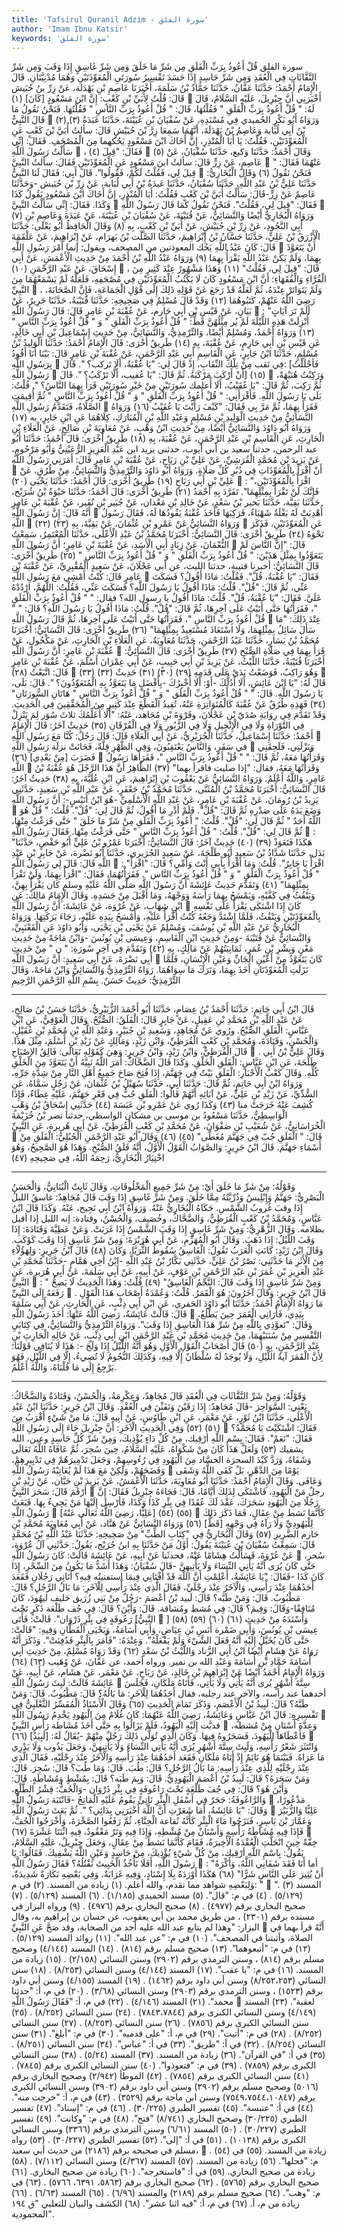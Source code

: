 ```yaml
---
title: 'Tafsirul Quranil Adzim - سورة الفلق'
author: 'Imam Ibnu Katsir'
keywords: 'سورة الفلق'
---
```


سورة الفلق
قُلْ أَعُوذُ بِرَبِّ الْفَلَقِ
مِن شَرِّ مَا خَلَقَ
وَمِن شَرِّ غَاسِقٍ إِذَا وَقَبَ
وَمِن شَرِّ النَّفَّاثَاتِ فِي الْعُقَدِ
وَمِن شَرِّ حَاسِدٍ إِذَا حَسَدَ
تَفْسِيرُ سُورَتَيِ الْمُعَوِّذَتَيْنِ
وَهُمَا مُدْنِيَّتَانِ.
قَالَ الْإِمَامُ أَحْمَدُ: حَدَّثَنَا عَفَّانُ، حَدَّثَنَا حَمَّادُ بْنُ سَلَمَةَ، أَخْبَرَنَا عَاصِمِ بْنِ بَهْدَلة، عَنْ زِرِّ بنُ حُبَيش قَالَ: قُلْتُ لِأُبَيِّ بْنِ كَعْبٍ: إِنَّ ابْنَ مَسْعُودٍ [كَانَ]
(١)

أَخْبَرَنِي أَنَّ جِبْرِيلَ، عَلَيْهِ السَّلَامُ، قَالَ لَهُ: " قُلْ أَعُوذُ بِرَبِّ الْفَلَقِ " فَقُلْتُهَا، قَالَ: " قُلْ أَعُوذُ بِرَبِّ النَّاسِ " فَقُلْتُهَا. فَنَحْنُ نَقُولُ مَا قَالَ النَّبِيُّ

(٢)
(٣)
وَرَوَاهُ أَبُو بَكْرٍ الحُميدي فِي مُسْنَدِهِ، عَنْ سُفْيَانَ بْنِ عُيَيْنَةَ، حَدَّثَنَا عَبَدَةُ بْنُ أَبِي لُبَابة وَعَاصِمُ بْنُ بَهْدَلَةَ، أَنَّهُمَا سَمِعَا زِرَّ بْنَ حُبَيْشٍ قَالَ: سألتُ أُبَيَّ بْنَ كَعْبٍ عَنِ الْمُعَوِّذَتَيْنِ، فَقُلْتُ: يَا أَبَا الْمُنْذِرِ، إِنَّ أَخَاكَ ابْنَ مَسْعُودٍ يَحُكهما مِنَ الْمُصْحَفِ. فَقَالَ: إِنِّي سَأَلْتُ رَسُولَ اللَّهِ

، فَقَالَ: "قِيلَ
(٤)

(٥)
وَقَالَ أَحْمَدُ: حَدَّثَنَا وَكيع، حَدَّثَنَا سُفْيَانُ، عَنْ عَاصِمٍ، عَنْ زِرٍّ قَالَ: سألتُ ابنَ مَسْعُودٍ عَنِ الْمُعَوِّذَتَيْنِ فَقَالَ: سألتُ النَّبِيَّ

عَنْهُمَا فَقَالَ: " قِيلَ لِي، فَقُلْتُ لَكُمْ، فَقُولُوا". قَالَ أَبِي: فَقَالَ لَنَا النَّبِيُّ

فَنَحْنُ نَقُولُ
(٦)
وَقَالَ الْبُخَارِيُّ: حَدَّثَنَا عَلِيُّ بْنُ عَبْدِ اللَّهِ، حَدَّثَنَا سُفْيَانُ، حَدَّثَنَا عَبدَةُ بْنُ أَبِي لُبَابة، عَنْ زِرِّ بْنِ حُبَيش -وَحَدَّثَنَا عَاصِمٌ عَنْ زِرٍّ-قَالَ: سَأَلْتُ أُبَيَّ بْنَ كَعْبٍ فَقُلْتُ: أَبَا الْمُنْذِرِ، إِنَّ أَخَاكَ ابْنَ مَسْعُودٍ يَقُولُ كَذَا وَكَذَا. فَقَالَ: إِنِّي سَأَلْتُ النَّبِيَّ

فَقَالَ: "قِيلَ لِي، فَقُلْتُ". فَنَحْنُ نَقُولُ كَمَا قَالَ رَسُولُ اللَّهِ

(٧)
وَرَوَاهُ الْبُخَارِيُّ أَيْضًا وَالنَّسَائِيُّ، عَنْ قُتَيْبَةَ، عَنْ سُفْيَانَ بْنِ عُيَيْنَةَ، عَنْ عَبَدَةَ وَعَاصِمِ بْنِ أَبِي النَّجُودِ، عَنْ زِرِّ بْنِ حُبَيْشٍ، عَنْ أُبَيِّ بْنِ كَعْبٍ، بِهِ
(٨)
وَقَالَ الْحَافِظُ أَبُو يَعْلَى: حَدَّثَنَا الْأَزْرَقُ بْنُ عَلِيٍّ، حَدَّثَنَا حَسَّانُ بْنُ إِبْرَاهِيمَ، حَدَّثَنَا الصَّلْت بْنُ بَهرَام، عَنْ إِبْرَاهِيمَ، عَنْ عَلْقَمَةَ قَالَ: كَانَ عَبْدُ اللَّهِ يَحُك المعوذتين من المصحف، ويقول: إنما أَمْرَ رَسُولِ اللَّهِ

أَنْ يَتَعَوَّذَ بِهِمَا، وَلَمْ يَكُنْ عَبْدُ اللَّهِ يَقْرَأُ بِهِمَا
(٩)
وَرَوَاهُ عَبْدُ اللَّهِ بْنُ أَحْمَدَ مِنْ حَدِيثِ الْأَعْمَشِ، عَنْ أَبِي إِسْحَاقَ، عَنْ عَبْدِ الرَّحْمَنِ
(١٠)

، قَالَ: "قِيلَ لِي، فَقُلْتُ"
(١١)
وَهَذَا مَشْهُورٌ عِنْدَ كَثِيرٍ مِنَ الْقُرَّاءِ وَالْفُقَهَاءِ: أَنَّ ابْنَ مَسْعُودٍ كَانَ لَا يَكْتُبُ الْمُعَوِّذَتَيْنِ فِي مُصْحَفِهِ، فَلَعَلَّهُ لَمْ يَسْمَعْهُمَا مِنَ النَّبِيِّ

، وَلَمْ يَتَوَاتَرْ عِنْدَهُ، ثُمَّ لَعَلَّهُ قَدْ رَجَعَ عَنْ قَوْلِهِ ذَلِكَ إِلَى قَوْلِ الْجَمَاعَةِ، فَإِنَّ الصَّحَابَةَ، رَضِيَ اللَّهُ عَنْهُمْ، كَتَبُوهُمَا
(١٢)
وَقَدْ قَالَ مُسْلِمٌ فِي صَحِيحِهِ: حَدَّثَنَا قُتَيْبَةُ، حَدَّثَنَا جَرِيرٌ، عَنْ بَيَانٍ، عَنْ قَيْسِ بْنِ أَبِي حَازم، عَنْ عُقْبَةَ بْنِ عَامِرٍ قَالَ: قَالَ رَسُولُ اللَّهِ

: "أَلَمْ تَرَ آيَاتٍ أُنْزِلَتْ هَذِهِ اللَّيْلَةَ لَمْ يُر مِثْلُهُنَّ قَطُّ: " قُلْ أَعُوذُ بِرَبِّ الْفَلَقِ " وَ " قُلْ أَعُوذُ بِرَبِّ النَّاسِ "
(١٣)
وَرَوَاهُ أَحْمَدُ، وَمُسْلِمٌ أَيْضًا، وَالتِّرْمِذِيُّ، وَالنَّسَائِيُّ، مِنْ حَدِيثِ إِسْمَاعِيلَ بْنِ أَبِي خَالِدٍ، عَنِ قَيْسِ بْنِ أَبِي حَازِمٍ، عَنْ عُقْبَةَ، بِهِ
(١٤)
طَرِيقٌ أُخْرَى: قَالَ الْإِمَامُ أَحْمَدُ: حَدَّثَنَا الْوَلِيدُ بْنُ مُسْلِمٍ، حَدَّثَنَا ابْنُ جَابِرٍ، عَنِ الْقَاسِمِ أَبِي عَبْدِ الرَّحْمَنِ، عَنْ عُقْبَةَ بْنِ عَامِرٍ قَالَ: بَيْنَا أَنَا أَقُودُ بِرَسُولِ اللَّهِ

فِي نَقب مِنْ تِلْكَ النِّقَابِ، إِذْ قَالَ لِي: "يَا عُقْبَةُ، أَلَا تَركب؟ ". قَالَ: [فَأجْلَلْتُ رَسُولَ اللَّهِ

أَنْ أَرْكَبَ مَرْكَبَهُ. ثُمَّ قَالَ: "يَا عُقيب، أَلَّا تَرْكَبُ؟ ". قَالَ]
(١٥)

وَرَكِبْتُ هُنَيْهَةً، ثُمَّ رَكِبَ، ثُمَّ قَالَ: "يَا عُقَيْبُ، أَلَا أُعلمك سُورَتَيْنِ مِنْ خَيْرِ سُورَتَيْنِ قَرَأَ بِهِمَا النَّاسُ؟ ". قُلْتُ: بَلَى يَا رَسُولَ اللَّهِ. فَأَقْرَأَنِي: " قُلْ أَعُوذُ بِرَبِّ الْفَلَقِ " وَ " قُلْ أَعُوذُ بِرَبِّ النَّاسِ " ثُمَّ أُقِيمَتِ الصَّلَاةُ، فَتَقَدَّمُ رَسُولِ اللَّهِ

فَقَرَأَ بِهِمَا، ثُمَّ مَرَّ بِي فَقَالَ: "كَيْفَ رَأَيْتَ يَا عُقَيْبُ
(١٦)
وَرَوَاهُ النَّسَائِيُّ مِنْ حَدِيثِ الْوَلِيدِ بْنِ مُسْلِمٍ وَعَبْدِ اللَّهِ بْنِ الْمُبَارَكِ، كِلَاهُمَا عَنِ ابْنِ جَابِرٍ، به
(١٧)
وَرَوَاهُ أَبُو دَاوُدَ وَالنَّسَائِيُّ أَيْضًا، مِنْ حَدِيثِ ابْنُ وَهْبٍ، عَنْ مُعَاوِيَةَ بْنِ صَالِحٍ، عَنْ الْعَلَاءِ بْنِ الْحَارِثِ، عَنِ الْقَاسِمِ بْنِ عَبْدِ الرَّحْمَنِ، عَنْ عُقْبَةَ، بِهِ
(١٨)
طَرِيقٌ أُخْرَى: قَالَ أَحْمَدُ: حَدَّثَنَا أَبُو عبد الرحمن، حدثنا سعيد بن أبي أيوب، حدثني يزيد ابن عَبْدِ الْعَزِيزِ الرُّعَيْنِيُّ وَأَبُو مَرْحُومٍ، عَنْ يَزِيدَ بْنِ مُحَمَّدٍ الْقُرَشِيِّ، عَنْ عَلِيِّ بْنِ رَبَاحٍ، عَنْ عُقْبَةَ بْنِ عَامِرٍ قَالَ: أَمَرَنِي رَسُولُ اللَّهِ

أَنْ أَقْرَأَ بِالْمُعَوِّذَاتِ فِي دُبُرِ كُلِّ صَلَاةٍ.
وَرَوَاهُ أَبُو دَاوُدَ وَالتِّرْمِذِيُّ وَالنَّسَائِيُّ، مِنْ طُرُقٍ، عَنْ عَلِيِّ بْنِ أَبِي رَبَاحٍ
(١٩)
طَرِيقٌ أُخْرَى: قَالَ أَحْمَدُ: حَدَّثَنَا يَحْيَى
(٢٠)

: "اقْرَأْ بِالْمُعَوِّذَتَيْنِ، فَإِنَّكَ لَنْ تَقْرَأَ بِمِثْلِهِمَا". تَفَرَّدَ بِهِ أَحْمَدُ
(٢١)
طَرِيقٌ أُخْرَى: قَالَ أَحْمَدُ: حَدَّثَنَا حَيْوَةُ بْنُ شُرَيْح، حَدَّثَنَا بَقِيَّة، حَدَّثَنَا بَحير بْنُ سَعْدٍ، عَنْ خَالِدِ بْنِ مَعْدان، عَنْ جُبَير بْنِ نُفَير، عَنْ عُقْبَةَ بْنِ عَامِرٍ أَنَّهُ قَالَ: إِنَّ رَسُولَ اللَّهِ

أُهْدِيَتْ لَهُ بَغْلَةٌ شَهْبَاءُ، فَرَكِبَهَا فَأَخَذَ عُقْبَةُ يَقُودُهَا لَهُ، فَقَالَ رَسُولُ اللَّهِ

(٢٢)
وَرَوَاهُ النَّسَائِيُّ عَنْ عَمْرِو بْنِ عُثْمَانَ، عَنْ بَقِيَّةَ، بِهِ
(٢٣)

عَنِ الْمُعَوِّذَتَيْنِ، فَذَكَرَ نَحْوَهُ
(٢٤)
طَرِيقٌ أُخْرَى: قَالَ النَّسَائِيُّ: أَخْبَرَنَا مُحَمَّدُ بْنُ عَبْدِ الْأَعْلَى، حَدَّثَنَا الْمُعْتَمِرُ، سَمِعْتُ النُّعْمَانَ، عَنْ زِيَادٍ أَبِي الْأَسَدِ، عَنْ عُقْبَةَ بْنِ عَامِرٍ؛ أَنَّ رَسُولَ اللَّهِ

قَالَ: "إِنَّ النَّاسَ لَمْ يَتَعَوَّذُوا بِمِثْلِ هَذَيْنَ: " قُلْ أَعُوذُ بِرَبِّ الْفَلَقِ " وَ " قُلْ أَعُوذُ بِرَبِّ النَّاسِ "
(٢٥)
طَرِيقٌ أُخْرَى: قَالَ النَّسَائِيُّ: أخبرنا قتيبة، حدثنا الليث، عن أبي عَجْلَانَ، عَنْ سَعِيدٍ الْمُقْبِرِيِّ، عَنْ عُقْبَةَ بْنِ عَامِرٍ قَالَ: كُنْتُ أَمْشِي مَعَ رَسُولِ اللَّهِ

فَقَالَ: "يَا عُقْبَةُ، قُلْ". فَقُلْتُ: مَاذَا أَقُولُ؟ فَسَكَتَ عَنِّي، ثُمَّ قَالَ: "قُلْ". قُلْتُ: مَاذَا أَقُولُ يَا رَسُولَ اللَّهِ؟ فَسَكَتَ عَنِّي، فَقُلْتُ: اللَّهُمَّ، ارْدُدْهُ عَلَيَّ. فَقَالَ: "يَا عُقْبَةُ، قُلْ". قُلْتُ: مَاذَا أَقُولُ يا رسول الله؟ فقال: " " قُلْ أَعُوذُ بِرَبِّ الْفَلَقِ "، فَقَرَأْتُهَا حَتَّى أَتَيْتُ عَلَى آخِرِهَا، ثُمَّ قَالَ: "قُلْ". قُلْتُ: مَاذَا أَقُولُ يَا رَسُولَ اللَّهِ؟ قَالَ: " " قُلْ أَعُوذُ بِرَبِّ النَّاسِ "، فَقَرَأْتُهَا حَتَّى أَتَيْتُ عَلَى آخِرِهَا، ثُمَّ قَالَ رَسُولُ اللَّهِ

عِنْدَ ذَلِكَ: "مَا سَأَلَ سَائِلٌ بِمِثْلِهِمَا، وَلَا اسْتَعَاذَ مُسْتَعِيذٌ بِمِثْلِهِمَا"
(٢٦)
طَرِيقٌ أُخْرَى: قَالَ النَّسَائِيُّ: أَخْبَرَنَا مُحَمَّدُ بْنُ يَسَارٍ، حَدَّثَنَا عَبْدُ الرَّحْمَنِ، حَدَّثَنَا مُعَاوِيَةُ، عَنِ الْعَلَاءِ بْنِ الْحَارِثِ، عَنْ مَكْحُولٍ، عَنْ عُقْبَةَ بْنِ عَامِرٍ: أَنَّ رَسُولَ اللَّهِ

قَرَأَ بِهِمَا فِي صَلَاةِ الصُّبْحِ
(٢٧)
طَرِيقٌ أُخْرَى: قَالَ النَّسَائِيُّ: أَخْبَرَنَا قُتَيْبَةُ، حَدَّثَنَا اللَّيْثُ، عَنْ يَزِيدَ بْنِ أَبِي حَبِيبٍ، عَنْ أَبِي عِمْرَانَ أَسْلَمَ، عَنْ عُقْبَةَ بْنِ عَامِرٍ قَالَ: اتَّبَعْتُ
(٢٨)

وَهُوَ رَاكِبٌ، فَوَضَعْتُ يَدَيْ عَلَى قَدَمِهِ
(٢٩)
(٣٠)
(٣١)
حَدِيثٌ
(٣٢)
(٣٣)

قَالَ لَهُ: "يَا ابْنَ عَائِشٍ، أَلَا أَدُلُّكَ -أَوْ: أَلَا أُخْبِرُكَ -بِأَفْضَلِ مَا يَتَعَوَّذُ بِهِ الْمُتَعَوِّذُونَ؟ ". قَالَ: بَلَى، يَا رَسُولَ اللَّهِ. قَالَ: " " قُلْ أَعُوذُ بِرَبِّ الْفَلَق " وَ " قُلْ أَعُوذُ بِرَبِّ النَّاسِ " هَاتَانِ السُّورَتَانِ"
(٣٤)
فَهَذِهِ طُرُقٌ عَنْ عُقْبَةَ كَالْمُتَوَاتِرَةِ عَنْهُ، تُفِيدُ الْقَطْعَ عِنْدَ كَثِيرٍ مِنَ الْمُحَقِّقِينَ فِي الْحَدِيثِ.
وَقَدْ تَقَدَّمَ فِي رِوَايَةِ صُدَيّ بْنِ عَجْلَانَ، وفَرْوَةَ بْنِ مُجَاهد، عَنْهُ: "أَلَا أُعَلِّمُكَ ثلاثَ سُوَر لِمَ يَنْزِلْ فِي التَّوْرَاةِ وَلَا فِي الْإِنْجِيلِ وَلَا فِي الزَّبُورِ وَلَا فِي الْفُرْقَانِ
(٣٥)
حَدِيثٌ آخَرُ: قَالَ الْإِمَامُ أَحْمَدُ: حَدَّثَنَا إِسْمَاعِيلُ، حَدَّثَنَا الْجُرَيْرِيُّ، عَنْ أَبِي الْعَلَاءِ قَالَ: قَالَ رَجُلٌ: كُنَّا مَعَ رَسُولِ اللَّهِ

في سَفَرٍ، وَالنَّاسُ يَعْتَقِبُونَ، وَفِي الظَّهْرِ قِلَّةٌ، فَحَانَتْ نزلَة رَسُولِ اللَّهِ

وَنَزْلَتِي، فَلَحِقَنِي فَضَرَبَ [مِنْ بَعْدِي]
(٣٦)

وَقَرَأْتُهَا مَعَهُ، ثُمَّ قَالَ: " " قُلْ أَعُوذُ بِرَبِّ النَّاسِ "، فَقَرَأَهَا رَسُولُ اللَّهِ

وَقَرَأْتُهَا مَعَهُ، فقال: "إذا صليت فاقرأ بهما"
(٣٧)
الظَّاهِرُ أَنَّ هَذَا الرَّجُلَ هُوَ عُقْبَةُ بْنُ عَامِرٍ، وَاللَّهُ أَعْلَمُ.
وَرَوَاهُ النَّسَائِيُّ عَنْ يَعْقُوبَ بْنِ إِبْرَاهِيمَ، عَنِ ابْنِ عُلَيَّةَ، بِهِ
(٣٨)
حَدِيثٌ آخَرُ: قَالَ النَّسَائِيُّ: أَخْبَرَنَا مُحَمَّدُ بْنُ الْمُثَنَّى، حَدَّثَنَا مُحَمَّدُ بْنُ جَعْفَرٍ، عَنْ عَبْدِ اللَّهِ بْنِ سَعِيدٍ، حَدَّثَنِي يَزِيدُ بْنُ رُومَانَ، عَنْ عُقْبَةَ بْنِ عَامِرٍ، عَنْ عَبْدِ اللَّهِ الْأَسْلَمِيِّ -هُوَ ابْنُ أُنَيْسٍ-: أَنَّ رَسُولَ اللَّهِ

وَضَعَ يَدَهُ عَلَى صَدْرِهِ ثُمَّ قَالَ: "قُلْ". فَلَمْ أَدْرِ مَا أَقُولُ، ثُمَّ قَالَ لِي: "قُلْ". قُلْتُ: " قُلْ هُوَ اللَّهُ أَحَدٌ " ثُمَّ قَالَ لِي: "قُلْ". قُلْتُ: " أَعُوذُ بِرَبِّ الْفَلَقِ مِنْ شَرِّ مَا خَلَقَ " حَتَّى فَرَغْتُ مِنْهَا، ثُمَّ قَالَ لِي: "قُلْ". قُلْتُ: " قُلْ أَعُوذُ بِرَبِّ النَّاسِ " حَتَّى فَرَغْتُ مِنْهَا. فَقَالَ رَسُولُ اللَّهِ

: "هَكَذَا فَتَعَوَذْ
(٣٩)
(٤٠)
حَدِيثٌ آخَرُ: قَالَ النَّسَائِيُّ: أَخْبَرَنَا عَمْرُو بْنُ عَلِيٍّ أَبُو حَفْصٍ، حَدَّثَنَا بَدَل، حَدَّثَنَا شَدَّادُ بْنُ سَعِيدٍ أَبُو طَلْحَةَ، عَنْ سَعِيدٍ الجُرَيري، حَدَّثَنَا أَبُو نَضْرة، عَنْ جَابِرِ بْنِ عَبْدِ اللَّهِ قَالَ: قَالَ لِي رَسُولُ اللَّهِ

: "اقْرَأْ يَا جَابِرُ". قُلْتُ: وَمَا أَقْرَأُ بِأَبِي أَنْتَ وَأُمِّي؟ قَالَ: "اقْرَأْ " قُلْ أَعُوذُ بِرَبِّ الْفَلَقِ " وَ " قُلْ أَعُوذُ بِرَبِّ النَّاس ". فَقَرَأْتُهُمَا، فَقَالَ: "اقْرَأْ بِهِمَا، وَلَنْ تَقْرَأَ بِمِثْلِهِمَا"
(٤١)
وَتَقَدَّمَ حَدِيثُ عَائِشَةَ أَنَّ رَسُولَ اللَّهِ صَلَّى اللَّهُ عَلَيْهِ وسلم كان يَقْرَأُ بِهِنَّ، وَيَنْفُثُ فِي كَفَّيْهِ، وَيَمْسَحُ بِهِمَا رَأْسَهُ وَوَجْهَهُ، وَمَا أَقْبَلَ مِنْ جَسَدِهِ.
وَقَالَ الْإِمَامُ مَالِكٌ: عَنِ ابْنِ شِهَابٍ، عَنْ عُرْوَة، عَنْ عَائِشَةَ: أَنَّ رَسُولَ اللَّهِ

كَانَ إِذَا اشْتَكَى يَقْرَأُ عَلَى نَفْسِهِ بِالْمُعَوِّذَتَيْنِ وَيَنْفُثُ، فَلَمَّا اشْتَدَّ وَجَعُهُ كُنْتُ أَقْرَأُ عَلَيْهِ، وَأَمْسَحُ بِيَدِهِ عَلَيْهِ، رَجَاءَ بَرَكَتِهَا.
وَرَوَاهُ الْبُخَارِيُّ عَنْ عَبْدِ اللَّهِ بْنِ يُوسُفَ، وَمُسْلِمٌ عَنْ يَحْيَى بْنِ يَحْيَى، وَأَبُو دَاوُدَ عَنِ الْقَعْنَبِيِّ، وَالنَّسَائِيُّ عَنْ قُتَيْبَةَ -وَمِنْ حَدِيثِ ابْنِ الْقَاسِمِ، وَعِيسَى بْنِ يُونُسَ -وَابْنُ مَاجَهْ مِنْ حَدِيثِ مَعْنٍ وَبِشْرِ بْنِ عُمَر، ثَمَانِيَتُهُمْ عَنْ مَالِكٍ، بِهِ
(٤٢)
وَتَقَدَّمَ فِي آخِرِ سُورَةِ: " ن " مِنْ حَدِيثِ أَبِي نَضْرَةَ، عَنْ أَبِي سَعِيدٍ: أَنَّ رَسُولَ اللَّهِ

كَانَ يَتَعَوَّذُ مِنْ أَعْيُنِ الْجَانِّ وَعَيْنِ الْإِنْسَانِ، فَلَمَّا نَزَلَتِ الْمُعَوِّذَتَانِ أَخَذَ بِهِمَا، وَتَرَكَ مَا سِوَاهُمَا. رَوَاهُ التِّرْمِذِيُّ وَالنَّسَائِيُّ وَابْنُ مَاجَهْ، وَقَالَ التِّرْمِذِيُّ: حَدِيثٌ حَسَنٌ.
بِسْمِ اللَّهِ الرَّحْمَنِ الرَّحِيمِ
* * *
قَالَ ابْنُ أَبِي حَاتِمٍ: حَدَّثَنَا أَحْمَدُ بْنُ عِصَامٍ، حَدَّثَنَا أَبُو أَحْمَدَ الزُّبَيْرِيُّ، حَدَّثَنَا حَسَنُ بْنُ صَالِحٍ، عَنْ عَبْدِ اللَّهِ بْنِ مُحَمَّدِ بْنِ عَقِيلٍ، عَنْ جَابِرٍ قَالَ: الْفَلَقُ: الصُّبْحُ.
وَقَالَ الْعَوْفِيُّ، عَنِ ابْنِ عَبَّاسٍ:
الْفَلَقِ
الصُّبْحُ. ورُوي عَنْ مُجَاهِدٍ، وَسَعِيدِ بْنِ جُبَيْرٍ، وَعَبْدِ اللَّهِ بْنِ مُحَمَّدِ بْنِ عُقَيْلٍ، وَالْحُسْنِ، وَقَتَادَةَ، وَمُحَمَّدِ بْنِ كَعْبٍ الْقُرَظِيِّ، وَابْنِ زَيْدٍ، وَمَالِكٍ عَنْ زَيْدِ بْنِ أَسْلَمَ، مِثْلَ هَذَا.
قَالَ الْقُرَظِيُّ، وَابْنُ زَيْدٍ، وَابْنُ جَرِيرٍ: وَهِيَ كَقَوْلِهِ تَعَالَى:
فَالِقُ الإصْبَاحِ

.
وَقَالَ عَلِيُّ بْنُ أَبِي طَلْحَةَ، عَنِ ابْنِ عَبَّاسٍ:
الْفَلَقِ
الْخَلْقِ. وَكَذَا قَالَ الضَّحَّاكُ: أَمَرَ اللَّهُ نَبِيَّهُ أَنْ يَتَعَوَّذَ مِنَ الْخَلْقِ كُلِّهِ.
وَقَالَ كَعْبُ الْأَحْبَارِ:
الْفَلَقِ
بَيْتٌ فِي جَهَنَّمَ، إِذَا فُتِحَ صَاحَ جَمِيعُ أَهْلِ النَّارِ مِنْ شِدَّةِ حَرِّهِ، وَرَوَاهُ ابْنُ أَبِي حَاتِمٍ، ثُمَّ قَالَ:
حَدَّثَنَا أَبِي، حَدَّثَنَا سُهَيْلُ بْنُ عُثْمَانَ، عَنْ رَجُلٍ سَمَّاهُ، عَنِ السُّدِّيِّ، عَنْ زَيْدِ بْنِ عَلِيٍّ، عَنْ آبَائِهِ أَنَّهُمْ قَالُوا:
الْفَلَقِ
جُبٌّ فِي قَعْرِ جَهَنَّمَ، عَلَيْهِ غِطَاءٌ، فَإِذَا كُشِفَ عَنْهُ خَرَجَتْ منا
(٤٣)
وَكَذَا رُوي عَنْ عَمْرِو بْنِ عَبَسَةَ
(٤٤)
حَدَّثَنِي إِسْحَاقُ بْنُ وَهْبٍ الْوَاسِطِيُّ، حَدَّثَنَا مَسْعُودُ بن موسى بن مشكان الواسطي، حدثنا نصر بْنُ خُزَيْمَةَ الْخُرَاسَانِيُّ، عَنْ شُعَيْبِ بْنِ صَفْوَانَ، عَنْ مُحَمَّدِ بْنِ كَعْبٍ الْقُرَظِيِّ، عَنْ أَبِي هُريرة، عَنِ النَّبِيِّ

قَالَ: "
الْفَلَقِ
جُبّ فِي جَهَنَّمَ مُغَطَّى"
(٤٥)
(٤٦)
وَقَالَ أَبُو عَبْدِ الرَّحْمَنِ الْحُبُلِيُّ:
الْفَلَقِ
مِنْ أَسْمَاءِ جَهَنَّمَ.
قَالَ ابْنُ جَرِيرٍ: وَالصَّوَابُ الْقَوْلُ الْأَوَّلُ، أَنَّهُ فَلَقُ الصُّبْحِ. وَهَذَا هُوَ الصَّحِيحُ، وَهُوَ اخْتِيَارُ الْبُخَارِيُّ، رَحِمَهُ اللَّهُ، فِي صَحِيحِهِ
(٤٧)
* * *
وَقَوْلُهُ:
مِنْ شَرِّ مَا خَلَقَ
أَيْ: مِنْ شَرِّ جَمِيعِ الْمَخْلُوقَاتِ. وَقَالَ ثَابِتٌ الْبُنَانِيُّ، وَالْحَسَنُ الْبَصْرِيُّ: جَهَنَّمُ وَإِبْلِيسُ وَذُرِّيَّتُهُ مِمَّا خَلَقَ.
وَمِنْ شَرِّ غَاسِقٍ إِذَا وَقَبَ
قَالَ مُجَاهِدٌ: غاسقُ الليلُ إِذَا وقبَ غُروبُ الشَّمْسِ. حَكَاهُ الْبُخَارِيُّ عَنْهُ. وَرَوَاهُ ابْنُ أَبِي نَجِيح، عَنْهُ. وَكَذَا قَالَ ابْنُ عَبَّاسٍ، وَمُحَمَّدُ بْنُ كَعْبٍ الْقُرَظِيُّ، وَالضَّحَّاكُ، وخُصَيف، وَالْحُسْنُ، وقتادة: إنه الليل إذا أقبل بظلامه.
وَقَالَ الزُّهْرِيُّ:
وَمِنْ شَرِّ غَاسِقٍ إِذَا وَقَبَ
الشَّمْسُ إِذَا غَرَبَتْ. وَعَنْ عَطِيَّةَ وَقَتَادَةَ: إِذَا وَقَبَ اللَّيْلُ: إِذَا ذَهَبَ. وَقَالَ أَبُو الْمُهَزِّمِ، عَنْ أَبِي هُرَيْرَةَ:
وَمِنْ شَرِّ غَاسِقٍ إِذَا وَقَبَ
كَوْكَبٍ. وَقَالَ ابْنُ زَيْدٍ: كَانَتِ الْعَرَبُ تَقُولُ: الْغَاسِقُ سُقُوطُ الثُّرَيَّا، وَكَانَ
(٤٨)
قَالَ ابْنُ جَرِيرٍ: وَلِهَؤُلَاءِ مِنَ الْأَثَرِ مَا حَدَّثَنِي: نَصْرُ بْنُ عَلِيٍّ، حَدَّثَنِي بَكَّارُ بْنُ عَبْدِ اللَّهِ -ابْنُ أَخِي هَمَّامٍ -حَدَّثَنَا مُحَمَّدِ بْنِ عَبْدِ الْعَزِيزِ بْنِ عُمَرَ بْنِ عَبْدِ الرَّحْمَنِ بْنِ عَوْفٍ، عَنْ أَبِيهِ، عَنْ أَبِي سَلَمَةَ، عَنْ أَبِي هُرَيرة، عَنِ النَّبِيِّ

: "
وَمِنْ شَرِّ غَاسِقٍ إِذَا وَقَبَ
قَالَ: النَّجْمُ الْغَاسِقُ"
(٤٩)
قُلْتُ: وَهَذَا الْحَدِيثُ لَا يَصِحُّ رَفَعَهُ إِلَى النَّبِيِّ

.
قَالَ ابْنُ جَرِيرٍ: وَقَالَ آخَرُونَ: هُوَ الْقَمَرُ.
قُلْتُ: وَعُمْدَةُ أَصْحَابِ هَذَا الْقَوْلِ مَا رَوَاهُ الْإِمَامُ أَحْمَدُ:
حَدَّثَنَا أَبُو دَاوُدَ الحَفري، عَنِ ابْنِ أَبِي ذِئْبٍ، عَنِ الْحَارِثِ، عَنْ أَبِي سَلَمَةَ قَالَ: قَالَتْ عَائِشَةُ، رَضِيَ اللَّهُ عَنْهَا: أَخَذَ رَسُولُ اللَّهِ

بِيَدِي، فَأَرَانِي الْقَمَرَ حِينَ يَطْلُعُ، وَقَالَ: "تَعوَّذِي بِاللَّهِ مِنْ شَرِّ هَذَا الْغَاسِقِ إِذَا وَقَبَ".
وَرَوَاهُ التِّرْمِذِيُّ وَالنَّسَائِيُّ، فِي كِتَابَيِ التَّفْسِيرِ مِنْ سُنَنَيْهِمَا، مِنْ حَدِيثِ مُحَمَّدِ بْنِ عَبْدِ الرَّحْمَنِ ابْنِ أَبِي ذِئْبٍ، عَنْ خَالِهِ الْحَارِثِ بْنِ عَبْدِ الرَّحْمَنِ، بِهِ
(٥٠)
قَالَ أَصْحَابُ الْقَوْلِ الْأَوَّلِ وَهُوَ أَنَّهُ اللَّيْلُ إِذَا وَلَجَ -: هَذَا لَا يُنَافِي قَوْلَنَا؛ لِأَنَّ الْقَمَرَ آيةُ اللَّيْلِ، وَلَا يُوجَدُ لَهُ سُلْطَانٌ إِلَّا فِيهِ، وَكَذَلِكَ النُّجُومُ لَا تُضِيءُ، إِلَّا فِي اللَّيْلِ، فَهُوَ يَرْجِعُ إِلَى مَا قُلْنَاهُ، وَاللَّهُ أَعْلَمُ.
* * *
وَقَوْلُهُ:
وَمِنْ شَرِّ النَّفَّاثَاتِ فِي الْعُقَدِ
قَالَ مُجَاهِدٌ، وَعِكْرِمَةُ، وَالْحُسْنُ، وَقَتَادَةُ وَالضَّحَّاكُ: يَعْنِي: السَّوَاحِرَ -قَالَ مُجَاهِدٌ: إِذَا رَقَيْنَ وَنَفَثْنَ فِي الْعُقْدِ.
وَقَالَ ابْنُ جَرِيرٍ: حَدَّثَنَا ابْنُ عَبْدِ الْأَعْلَى، حَدَّثَنَا ابْنُ ثَوْرٍ، عَنْ مَعْمَر، عَنِ ابْنِ طَاوُسٍ، عَنْ أَبِيهِ قَالَ: مَا مِنْ شَيْءٍ أَقْرَبُ مِنَ
(٥١)
(٥٢)
وَفِي الْحَدِيثِ الْآخَرِ: أَنَّ جِبْرِيلَ جَاءَ إِلَى رَسُولِ اللَّهِ

فَقَالَ: اشْتَكَيْتَ يَا مُحَمَّدُ؟ فَقَالَ: "نَعَمْ". فَقَالَ: بِسْمِ اللَّهِ أرْقِيك، مِنْ كُلِّ دَاءٍ يُؤْذِيكَ، وَمِنْ شَرِّ كُلِّ حَاسِدٍ وعين، الله يشفيك
(٥٣)
وَلَعَلَّ هَذَا كَانَ مِنْ شَكْوَاهُ، عَلَيْهِ السَّلَامُ، حِينَ سُحِرَ، ثُمَّ عَافَاهُ اللَّهُ تَعَالَى وَشَفَاهُ، وَرَدَّ كَيْدَ السحرَة الحسَّاد مِنَ الْيَهُودِ فِي رُءُوسِهِمْ، وَجَعَلَ تَدْمِيرَهُمْ فِي تَدْبِيرِهِمْ، وَفَضَحَهُمْ، وَلَكِنْ مَعَ هَذَا لَمْ يُعَاتِبْهُ رَسُولُ اللَّهِ

يَوْمًا مِنَ الدَّهْرِ، بَلْ كَفَى اللَّهُ وَشَفَى وَعَافَى.
وَقَالَ الْإِمَامُ أَحْمَدُ: حَدَّثَنَا أَبُو مُعَاوِيَةَ، حَدَّثَنَا الْأَعْمَشُ، عَنْ يَزِيدَ بْنِ حَيَّان، عَنْ زَيْدِ بْنِ أَرْقَمَ قَالَ: سَحَرَ النَّبِيَّ

رجلٌ مَنْ الْيَهُودِ، فَاشْتَكَى لِذَلِكَ أَيَّامًا، قَالَ: فَجَاءَهُ جِبْرِيلُ فَقَالَ: إِنَّ رَجُلًا مِنَ الْيَهُودِ سَحَرَكَ، عَقْدَ لَكَ عُقَدًا فِي بِئْرِ كَذَا وَكَذَا، فَأرْسِل إِلَيْهَا مَنْ يَجِيءُ بِهَا. فَبَعَثَ رَسُولُ اللَّهِ

[عَلِيًّا، رَضِيَ اللَّهُ تَعَالَى عَنْهُ]
(٥٤)
(٥٥)

كَأَنَّمَا نَشط مِنْ عِقَالٍ، فَمَا ذَكَرَ ذَلِكَ لِلْيَهُودِيِّ وَلَا رَآهُ فِي وَجْهِهِ [قَطُّ]
(٥٦)
وَرَوَاهُ النَّسَائِيُّ عَنْ هَنَّاد، عَنْ أَبِي مُعَاوِيَةَ مُحَمَّدِ بْنِ حَازم الضَّرِيرِ
(٥٧)
وَقَالَ الْبُخَارِيُّ فِي "كِتَابِ الطِّبِّ" مِنْ صَحِيحِهِ: حَدَّثَنَا عَبْدُ اللَّهِ بْنُ مُحَمَّدٍ قَالَ: سَمِعْتُ سُفْيَانَ بْنَ عُيَيْنَةَ يَقُولُ: أَوَّلُ مَنْ حَدَّثَنَا بِهِ ابنُ جُرَيْج، يَقُولُ: حَدَّثَنِي آلُ عُرْوَة، عَنْ عُرْوَةَ، فَسَأَلْتُ هِشَامًا عَنْهُ، فحدثَنا عَنْ أَبِيهِ، عَنْ عَائِشَةَ قَالَتْ: كَانَ رَسُولُ اللَّهِ

سُحر، حَتَّى كَانَ يُرَى أَنَّهُ يَأْتِي النِّسَاءَ وَلَا يَأْتِيهِنَّ -قَالَ سُفْيَانُ: وَهَذَا أَشَدُّ مَا يَكُونُ مِنَ السِّحْرِ، إِذَا كَانَ كَذَا -فَقَالَ: "يَا عَائِشَةُ، أَعْلِمْتِ أَنَّ اللَّهَ قَدْ أَفْتَانِي فِيمَا استفتيتُه فِيهِ؟ أَتَانِي رَجُلَانِ فَقَعَدَ أَحَدُهُمَا عِنْدَ رَأْسِي، وَالْآخَرُ عِنْدَ رِجْلَيِّ، فَقَالَ الَّذِي عِنْدَ رَأْسِي لِلْآخَرِ: مَا بَالُ الرَّجُلِ؟ قَالَ: مَطْبُوبٌ. قَالَ: وَمَنْ طَبَّه؟ قَالَ: لَبيد بْنُ أَعْصَمَ -رَجُلٌ مِنْ بَنِي زُرَيق حَليف ليهُودَ، كَانَ مُنَافِقًا-وَقَالَ: وَفِيمَ؟ قَالَ: فِي مُشط ومُشاقة. قَالَ: وَأَيْنَ؟ قَالَ: فِي جُف طَلْعَة ذَكَرٍ تَحْتَ رَعُوفَةٍ فِي بِئْرِ ذَرْوَان". قَالَتْ: فَأَتَى [النَّبِيُّ

]
(٥٨)
(٥٩)
(٦٠)
(٦١)
وَأَسْنَدَهُ مِنْ حَدِيثِ عِيسَى بْنِ يُونُسَ، وَأَبِي ضَمْرة أَنَسِ بْنِ عِيَاضٍ، وَأَبِي أُسَامَةُ، وَيَحْيَى الْقَطَّانِ وَفِيهِ: "قَالَتْ: حَتَّى كَانَ يُخَيَّلُ إِلَيْهِ أَنَّهُ فَعَلَ الشَّيْءَ وَلَمْ يَفْعَلْهُ". وَعِنْدَهُ: "فَأَمَرَ بِالْبِئْرِ فَدُفِنَتْ". وَذَكَرَ أَنَّهُ رَوَاهُ عَنْ هِشَامٍ أَيْضًا ابْنُ أَبِي الزَّناد وَاللَّيْثُ بْنُ سَعْدٍ
(٦٢)
وَقَدْ رَوَاهُ مُسْلِمٌ، مِنْ حَدِيثِ أَبِي أُسَامَةَ حَمَّادِ بْنِ أُسَامَةَ وَعَبْدِ الله بن نمير. ورواه أحمد، عن عَفَّانَ، عَنْ وُهَيب
(٦٣)
(٦٤)
وَرَوَاهُ الْإِمَامُ أَحْمَدُ أَيْضًا عَنْ إِبْرَاهِيمَ بْنِ خَالِدٍ، عَنْ رَبَاحٍ، عَنْ مَعْمَر، عَنْ هشَام، عَنْ أَبِيهِ، عَنْ عَائِشَةَ قَالَتْ: لَبِثَ رَسُولُ اللَّهِ

سِتَّةَ أَشْهُرٍ يُرى أَنَّهُ يَأْتِي وَلَا يَأْتِي، فَأَتَاهُ مَلَكَانِ، فَجَلَسَ أحدهما عند رأسه، والآخر عند رجليه، فقال أَحَدُهُمَا لِلْآخَرِ: مَا بَالُهُ؟ قَالَ: مَطْبُوبٌ. قَالَ: وَمَنْ طَبَّهُ؟ قَالَ: لَبِيدُ بْنُ الْأَعْصَمِ، وَذَكَرَ تَمَامَ الْحَدِيثِ
(٦٥)
وَقَالَ الْأُسْتَاذُ الْمُفَسِّرُ الثَّعْلَبِيُّ فِي تَفْسِيرِهِ: قَالَ ابْنُ عَبَّاسٍ وَعَائِشَةُ، رَضِيَ اللَّهُ عَنْهُمَا: كَانَ غُلَامٌ مِنَ الْيَهُودِ يَخْدِمُ رَسُولَ اللَّهِ

فدبَّت إِلَيْهِ الْيَهُودُ، فَلَمْ يَزَالُوا بِهِ حَتَّى أَخَذَ مُشَاطة رَأْسِ النَّبِيِّ

وَعِدَّةَ أَسْنَانٍ مِنْ مُشطه، فَأَعْطَاهَا الْيَهُودَ، فَسَحَرُوهُ فِيهَا. وَكَانَ الَّذِي تُوَلَّى ذَلِكَ رَجُلٌ مِنْهُمْ -يُقَالُ لَهُ: [لَبِيَدُ]
(٦٦)

وَانْتَثَرَ شَعْرُ رَأْسِهِ، وَلَبِثَ سِتَّةَ أَشْهُرٍ يُرَى أَنَّهُ يَأْتِي النِّسَاءَ وَلَا يَأْتِيهِنَّ، وَجَعَلَ يَذُوب وَلَا يَدْرِي مَا عَرَاهُ. فَبَيْنَمَا هُوَ نَائِمٌ إِذْ أَتَاهُ مَلَكَانِ فَقَعَد أَحَدُهُمَا عِنْدَ رَأْسِهِ وَالْآخَرُ عِنْدَ رِجْلَيْهِ، فَقَالَ الَّذِي عِنْدَ رِجْلَيْهِ لِلَّذِي عِنْدَ رَأْسِهِ: مَا بَالُ الرَّجُلِ؟ قَالَ: طُبَ. قَالَ: وَمَا طُبَ؟ قَالَ: سُحِرَ. قَالَ: وَمَنْ سَحَرَهُ؟ قَالَ: لَبِيدُ بْنُ أَعْصَمَ الْيَهُودِيُّ. قَالَ: وَبِمَ طَبَه؟ قَالَ: بِمُشْطٍ وَمُشَاطَةٍ. قَالَ: وَأَيْنَ هُوَ؟ قَالَ: فِي جُفَ طَلْعَةٍ تَحْتَ رَاعُوفَةٍ فِي بِئْرِ ذَرْوَان -وَالْجُفُّ: قِشْرُ الطَّلْعِ، وَالرَّاعُوفَةُ: حَجَرٌ فِي أَسْفَلِ الْبِئْرِ نَاتِئٌ يَقُومُ عَلَيْهِ الْمَاتِحُ -فَانْتَبَهَ رَسُولُ اللَّهِ

مَذْعُورًا، وَقَالَ: "يَا عَائِشَةُ، أَمَا شَعَرْتِ أَنَّ اللَّهَ أَخْبَرَنِي بِدَائِي؟ ". ثُمَّ بَعَثَ رَسُولُ اللَّهِ

عَلِيًّا وَالزُّبَيْرَ وَعَمَّارَ بْنَ يَاسِرٍ، فَنَزَحُوا مَاءَ الْبِئْرِ كَأَنَّهُ نُقاعة الْحِنَّاءِ، ثُمَّ رَفَعُوا الصَّخْرَةَ، وَأَخْرَجُوا الْجُفَّ، فَإِذَا فِيهِ مُشَاطَةُ رَأْسِهِ وَأَسْنَانٌ مِنْ مُشْطِهِ، وَإِذَا فِيهِ وَتَرٌ مَعْقُودٌ، فِيهِ اثْنَتَا عَشْرَةَ
(٦٧)

خِفَّةً حِينَ انْحَلَّتِ الْعُقْدَةُ الْأَخِيرَةُ، فَقَامَ كَأَنَّمَا نَشطَ مِنْ عِقَالٍ، وَجَعَلَ جِبْرِيلُ، عَلَيْهِ السَّلَامُ، يَقُولُ: بِاسْمِ اللَّهِ أرْقِيك، مِنْ كُلِّ شَيْءٍ يُؤْذِيكَ، مِنْ حَاسِدٍ وَعَيْنٍ اللَّهُ يَشْفِيكَ. فَقَالُوا: يَا رَسُولَ اللَّهِ، أَفَلَا نَأْخُذُ الْخَبِيثَ نَقْتُلُهُ؟ فَقَالَ رَسُولُ اللَّهِ

: "أما أَنَا فَقَدَ شَفَانِي اللَّهُ، وَأَكْرَهُ أَنْ يُثِيرَ عَلَى النَّاسِ شَرًّا"
(٦٨)
هَكَذَا أَوْرَدَهُ بِلَا إِسْنَادٍ، وَفِيهِ غَرَابَةٌ، وَفِي بَعْضِهِ نَكَارَةٌ شَدِيدَةٌ، وَلِبَعْضِهِ شواهد مما تقدم، والله أعلم.
(١)
زيادة من المسند.
(٢)
في م: "

".
(٣)
المسند (٥/١٢٩) .
(٤)
في م: "قال".
(٥)
مسند الحميدي (١/١٨٥) .
(٦)
المسند (٥/١٢٩) .
(٧)
صحيح البخاري برقم (٤٩٧٧) .
(٨)
صحيح البخاري برقم (٤٩٧٦) .
(٩)
ورواه البزار في مسنده برقم (٢٣٠١) ، من طريق محمد بن أبي يعقوب، عن حسان بن إبراهيم به، وقال البزار: "وهذا لم يتابع عبد الله عليه أحد من الصحابة، وقد صَحَّ عَنِ النَّبِيِّ

أَنَّهُ قرأ بهما في الصلاة، وأثبتنا في المصحف".
(١٠)
في م: "عن عبد الله".
(١١)
زوائد المسند (٥/١٢٩) .
(١٢)
في م: "أتبعوهما".
(١٣)
صحيح مسلم برقم (٨١٤) .
(١٤)
المسند (٤/١٤٤) وصحيح مسلم برقم (٨١٤) ، وسنن الترمذي برقم (٢٩٠٢) وسنن النسائي (٢/١٥٨) .
(١٥)
زيادة من المسند.
(١٦)
في م: "يا عقب".
(١٧)
المسند (٤/١٤٤) وسنن النسائي (٨/٢٥٣) .
(١٨)
سنن النسائي (٨/٢٥٢،٢٥٣) وسنن أبي داود برقم (١٤٦٢) .
(١٩)
المسند (٤/١٥٥) وسنن أبي داود برقم (١٥٢٣) ، وسنن الترمذي برقم (٢٩٠٣) وسنن النسائي (٣/٦٨) .
(٢٠)
في م، أ: "حدثنا محمد".
(٢١)
المسند (٤/١٤٦) .
(٢٢)
في م، أ: "فَقَالَ رَسُولُ اللَّهِ

لعقبة".
(٢٣)
المسند (٤/١٤٩) وسنن النسائي الكبرى برقم (٧٨٤٣،٧٨٤٤) .
(٢٤)
سنن النسائي (٨/٢٥٢) .
(٢٥)
سنن النسائي الكبرى برقم (٧٨٥٦) .
(٢٦)
سنن النسائي (٨/٢٥٣) .
(٢٧)
سنن النسائي (٨/٢٥٢) .
(٢٨)
في م: "أتيت".
(٢٩)
في م، أ: "على قدميه".
(٣٠)
في م: "أبلغ".
(٣١)
سنن النسائي (٨/٢٥٤) .
(٣٢)
في أ: "طريق".
(٣٣)
في أ: "عباس".
(٣٤)
سنن النسائي (٨/٢٥١) .
(٣٥)
في أ: "في القرآن".
(٣٦)
زيادة من المسند.
(٣٧)
المسند (٥/٢٤) .
(٣٨)
سنن النسائي الكبرى برقم (٧٨٥٩) .
(٣٩)
في م: "فتعوذوا".
(٤٠)
سنن النسائي الكبرى برقم (٧٨٤٥) .
(٤١)
سنن النسائي الكبرى برقم (٧٨٥٤) .
(٤٢)
الموطأ (٢/٩٤٢) وصحيح البخاري برقم (٥٠١٦) وصحيح مسلم برقم (٣٩٠٢) وسنن أبي داود برقم (٣٩٠٢) وسنن النسائي الكبرى برقم (٧٥٤٩،٧٥٤٤،١٠٨٤٧) وسنن ابن ماجة برقم (٣٥٢٩) .
(٤٣)
في م، أ: "خرجت منه".
(٤٤)
في أ: "عنبسة".
(٤٥)
تفسير الطبري (٣٠/٢٢٥) .
(٤٦)
في م: "إسناد".
(٤٧)
تفسير الطبري (٣٠/٢٢٥) وصحيح البخاري (٨/٧٤١) "فتح".
(٤٨)
في م: "وكانت".
(٤٩)
تفسير الطبري (٣٠/٢٢٧) .
(٥٠)
المسند (٦/٦١) وسنن الترمذي برقم (٣٣٦٦) وسنن النسائي الكبرى برقم (١٠١٣٨) .
(٥١)
في أ: "إلى".
(٥٢)
تفسير الطبري (٣٠/٢٢٧) .
(٥٣)
رواه مسلم في صحيحه برقم (٢١٨٦) من حديث أبي سعيد،

.
(٥٤)
زيادة من المسند.
(٥٥)
في م: "فحلها".
(٥٦)
زيادة من المسند.
(٥٧)
المسند (٤/٣٦٧) وسنن النسائي (٧/١١٢) .
(٥٨)
زيادة من صحيح البخاري.
(٥٩)
في أ: "فاستخرجه".
(٦٠)
زيادة من صحيح البخاري.
(٦١)
صحيح البخاري برقم (٥٧٦٥) .
(٦٢)
صحيح البخاري برقم (٥٨٦٣، ٦٣٩١، ٥٧٦٦) .
(٦٣)
في م: "وهب".
(٦٤)
صحيح مسلم برقم (٢١٨٩) والمسند (٦/٩٦) .
(٦٥)
المسند (٦/٦٣) .
(٦٦)
زيادة من م، أ.
(٦٧)
في م، أ: "فيه اثنا عشر".
(٦٨)
الكشف والبيان للثعلبي "ق ١٩٤ المحمودية".